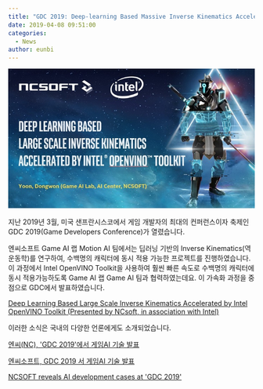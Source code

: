 ```yaml
---
title: "GDC 2019: Deep-learning Based Massive Inverse Kinematics Acceleration w/Intel OpenVINO Toolkit"
date: 2019-04-08 09:51:00
categories:
  - News
author: eunbi
---
```


![](/images/posts/2019-04-08-OpenVINO_Main.jpg)

지난 2019년 3월, 미국 샌프란시스코에서 게임 개발자의 최대의 컨퍼런스이자 축제인 GDC 2019(Game Developers Conference)가 열렸습니다.

엔씨소프트 Game AI 랩 Motion AI 팀에서는 딥러닝 기반의 Inverse Kinematics(역운동학)를 연구하여, 수백명의 캐릭터에 동시 적용 가능한 프로젝트를 진행하였습니다. 이 과정에서 Intel OpenVINO Toolkit을 사용하여 훨씬 빠른 속도로 수백명의 캐릭터에 동시 적용가능하도록 Game AI 랩 Game AI 팀과 협력하였는데요. 이 가속화 과정을 중점으로 GDC에서 발표하였습니다.

[Deep Learning Based Large Scale Inverse Kinematics Accelerated by Intel OpenVINO Toolkit (Presented by NCsoft, in association with Intel)](https://schedule.gdconf.com/session/deep-learning-based-large-scale-inverse-kinematics-accelerated-by-intel-openvino-toolkit-presented-by-ncsoft-in-association-with-intel/865176)

이러한 소식은 국내의 다양한 언론에게도 소개되었습니다.

[엔씨(NC), 'GDC 2019'에서 게임AI 기술 발표](http://www.gamechosun.co.kr/webzine/article/view.php?no=153935)

[엔씨소프트, GDC 2019 서 게임AI 기술 발표](http://www.straightnews.co.kr/news/articleView.html?idxno=45432)

[NCSOFT reveals AI development cases at 'GDC 2019'](http://www.koreaittimes.com/news/articleView.html?idxno=89783)